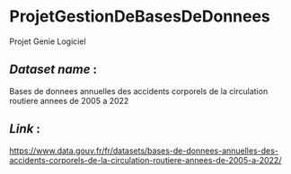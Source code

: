 # ProjetGestionDeBasesDeDonnees
Projet Genie Logiciel 

## *Dataset name* : 
  Bases de donnees annuelles des accidents corporels de la circulation routiere annees de 2005 a 2022
  
## *Link* :
  https://www.data.gouv.fr/fr/datasets/bases-de-donnees-annuelles-des-accidents-corporels-de-la-circulation-routiere-annees-de-2005-a-2022/
